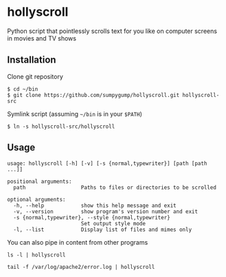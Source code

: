 hollyscroll
===========

Python script that pointlessly scrolls text for you like on computer screens in movies and TV shows

## Installation

Clone git repository

    $ cd ~/bin
    $ git clone https://github.com/sumpygump/hollyscroll.git hollyscroll-src

Symlink script (assuming `~/bin` is in your `$PATH`)

    $ ln -s hollyscroll-src/hollyscroll

## Usage

```
usage: hollyscroll [-h] [-v] [-s {normal,typewriter}] [path [path ...]]

positional arguments:
  path                  Paths to files or directories to be scrolled

optional arguments:
  -h, --help            show this help message and exit
  -v, --version         show program's version number and exit
  -s {normal,typewriter}, --style {normal,typewriter}
                        Set output style mode
  -l, --list            Display list of files and mimes only
```

You can also pipe in content from other programs

    ls -l | hollyscroll

    tail -f /var/log/apache2/error.log | hollyscroll
